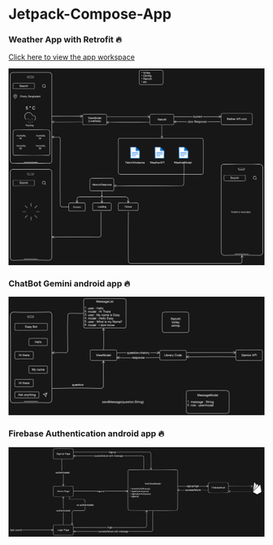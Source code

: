 # Jetpack-Compose-App

### Weather App with Retrofit 🔥  
[Click here to view the app workspace](https://app.eraser.io/workspace/kx2ce2D2mB9gxIUZ4h2B)

<img src="AppImage/WeatherApp1.png" alt="Weather"/>

### ChatBot Gemini android app 🔥

<img src="AppImage/EasyBot1.png" alt="EasyBot"/>

### Firebase Authentication android app 🔥

<img src="AppImage/FirebaseAuthDemoApp1.png" alt="FirebaseAuthDemoApp"/>